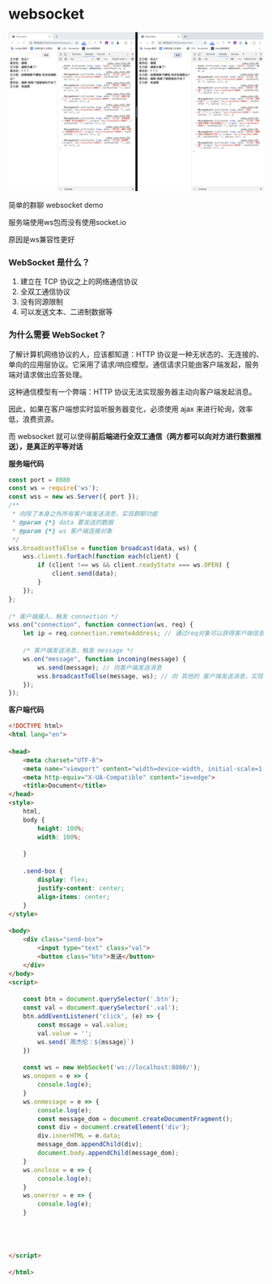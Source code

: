 



# websocket

![image-20191112122246655](../assets/images/image-20191112122246655.png)



简单的群聊 websocket demo

服务端使用ws包而没有使用socket.io 

原因是ws兼容性更好

###  WebSocket 是什么？

1. 建立在 TCP 协议之上的网络通信协议
2. 全双工通信协议
3. 没有同源限制
4. 可以发送文本、二进制数据等

###  为什么需要 WebSocket？

了解计算机网络协议的人，应该都知道：HTTP 协议是一种无状态的、无连接的、单向的应用层协议。它采用了请求/响应模型。通信请求只能由客户端发起，服务端对请求做出应答处理。

这种通信模型有一个弊端：HTTP 协议无法实现服务器主动向客户端发起消息。

因此，如果在客户端想实时监听服务器变化，必须使用 ajax 来进行轮询，效率低，浪费资源。

而 websocket 就可以使得**前后端进行全双工通信（两方都可以向对方进行数据推送），是真正的平等对话**



**服务端代码**

```js
const port = 8080
const ws = require('ws');
const wss = new ws.Server({ port });
/**
 * 向除了本身之外所有客户端发送消息，实现群聊功能
 * @param {*} data 要发送的数据
 * @param {*} ws 客户端连接对象
 */
wss.broadcastToElse = function broadcast(data, ws) {
    wss.clients.forEach(function each(client) {
        if (client !== ws && client.readyState === ws.OPEN) {
            client.send(data);
        }
    });
};

/* 客户端接入，触发 connection */
wss.on("connection", function connection(ws, req) {
    let ip = req.connection.remoteAddress; // 通过req对象可以获得客户端信息，比如：ip，headers等

    /* 客户端发送消息，触发 message */
    ws.on("message", function incoming(message) {
        ws.send(message); // 向客户端发送消息
        wss.broadcastToElse(message, ws); // 向 其他的 客户端发送消息，实现群聊效果
    });
});
```

**客户端代码**

```html
<!DOCTYPE html>
<html lang="en">

<head>
    <meta charset="UTF-8">
    <meta name="viewport" content="width=device-width, initial-scale=1.0">
    <meta http-equiv="X-UA-Compatible" content="ie=edge">
    <title>Document</title>
</head>
<style>
    html,
    body {
        height: 100%;
        width: 100%;

    }

    .send-box {
        display: flex;
        justify-content: center;
        align-items: center;
    }
</style>

<body>
    <div class="send-box">
        <input type="text" class="val">
        <button class="btn">发送</button>
    </div>
</body>
<script>

    const btn = document.querySelector('.btn');
    const val = document.querySelector('.val');
    btn.addEventListener('click', (e) => {
        const mssage = val.value;
        val.value = '';
        ws.send(`周杰伦：${mssage}`)
    })

    const ws = new WebSocket('ws://localhost:8080/');
    ws.onopen = e => {
        console.log(e);
    }
    ws.onmessage = e => {
        console.log(e);
        const message_dom = document.createDocumentFragment();
        const div = document.createElement('div');
        div.innerHTML = e.data;
        message_dom.appendChild(div);
        document.body.appendChild(message_dom);
    }
    ws.onclose = e => {
        console.log(e);
    }
    ws.onerror = e => {
        console.log(e);
    }




</script>

</html>
```


